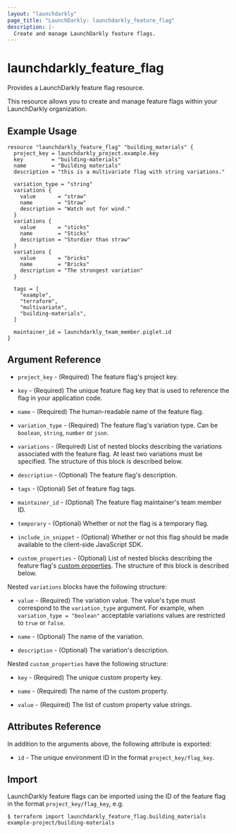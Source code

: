```yaml
---
layout: "launchdarkly"
page_title: "LaunchDarkly: launchdarkly_feature_flag"
description: |-
  Create and manage LaunchDarkly feature flags.
---
```


# launchdarkly_feature_flag

Provides a LaunchDarkly feature flag resource.

This resource allows you to create and manage feature flags within your LaunchDarkly organization.

## Example Usage

```hcl
resource "launchdarkly_feature_flag" "building_materials" {
  project_key = launchdarkly_project.example.key
  key         = "building-materials"
  name        = "Building materials"
  description = "this is a multivariate flag with string variations."

  variation_type = "string"
  variations {
    value       = "straw"
    name        = "Straw"
    description = "Watch out for wind."
  }
  variations {
    value       = "sticks"
    name        = "Sticks"
    description = "Sturdier than straw"
  }
  variations {
    value       = "bricks"
    name        = "Bricks"
    description = "The strongest variation"
  }

  tags = [
    "example",
    "terraform",
    "multivariate",
    "building-materials",
  ]

  maintainer_id = launchdarkly_team_member.piglet.id
}
```

## Argument Reference

- `project_key` - (Required) The feature flag's project key.

- `key` - (Required) The unique feature flag key that is used to reference the flag in your application code.

- `name` - (Required) The human-readable name of the feature flag.

- `variation_type` - (Required) The feature flag's variation type. Can be `boolean`, `string`, `number` or `json`.

- `variations` - (Required) List of nested blocks describing the variations associated with the feature flag. At least two variations must be specified. The structure of this block is described below.

- `description` - (Optional) The feature flag's description.

- `tags` - (Optional) Set of feature flag tags.

- `maintainer_id` - (Optional) The feature flag maintainer's team member ID.

- `temporary` - (Optional) Whether or not the flag is a temporary flag.

- `include_in_snippet` - (Optional) Whether or not this flag should be made available to the client-side JavaScript SDK.

- `custom_properties` - (Optional) List of nested blocks describing the feature flag's [custom properties](https://docs.launchdarkly.com/docs/custom-properties). The structure of this block is described below.

Nested `variations` blocks have the following structure:

- `value` - (Required) The variation value. The value's type must correspond to the `variation_type` argument. For example, when `variation_type = "boolean"` acceptable variations values are restricted to `true` or `false`.

- `name` - (Optional) The name of the variation.

- `description` - (Optional) The variation's description.

Nested `custom_properties` have the following structure:

- `key` - (Required) The unique custom property key.

- `name` - (Required) The name of the custom property.

- `value` - (Required) The list of custom property value strings.

## Attributes Reference

In addition to the arguments above, the following attribute is exported:

- `id` - The unique environment ID in the format `project_key/flag_key`.

## Import

LaunchDarkly feature flags can be imported using the ID of the feature flag in the format `project_key/flag_key`, e.g.

```
$ terraform import launchdarkly_feature_flag.building_materials example-project/building-materials
```
